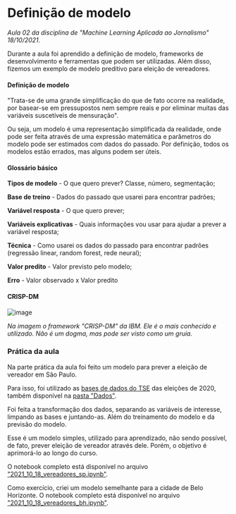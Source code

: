 # Definição de modelo

*Aula 02 da disciplina de "Machine Learning Aplicada ao Jornalismo" 18/10/2021.*

Durante a aula foi aprendido a definição de modelo, frameworks de desenvolvimento e ferramentas que podem ser utilizadas. Além disso, fizemos um exemplo de modelo preditivo para eleição de vereadores.


#### Definição de modelo
"Trata-se de uma grande simplificação do que de fato ocorre na realidade, por basear-se em pressupostos nem sempre reais e por eliminar muitas das variáveis suscetíveis de mensuração".

Ou seja, um modelo é uma representação simplificada da realidade, onde pode ser feita através de uma expressão matemática e parâmetros do modelo pode ser estimados com dados do passado. Por definição, todos os modelos estão errados, mas alguns podem ser úteis.


#### Glossário básico

**Tipos de modelo** - O que quero prever? Classe, número, segmentação;

**Base de treino** - Dados do passado que usarei para encontrar padrões;

**Variável resposta** - O que quero prever;

**Variáveis explicativas** - Quais informações vou usar para ajudar a prever a variável resposta;

**Técnica** - Como usarei os dados do passado para encontrar padrões (regressão linear, random forest, rede neural);

**Valor predito** - Valor previsto pelo modelo;

**Erro** - Valor observado x Valor predito


#### CRISP-DM

![image](https://user-images.githubusercontent.com/89416633/138615538-459a4e91-3f88-48d8-b8c9-21aa66c7b56f.png)


*Na imagem o framework "CRISP-DM" da IBM. Ele é o mais conhecido e utilizado. Não é um dogma, mas pode ser visto como um gruia.*


### Prática da aula

Na parte prática da aula foi feito um modelo para prever a eleição de vereador em São Paulo.

Para isso, foi utilizado as [bases de dados do TSE](https://www.tse.jus.br/eleicoes/estatisticas/repositorio-de-dados-eleitorais-1) das eleições de 2020, também disponível na [pasta "Dados"](https://github.com/jessicaavelar/master-dados-automacao-data-storytelling-insper/tree/main/machine_learning/02_definicao_de_modelo/dados).

Foi feita a transformação dos dados, separando as variáveis de interesse, limpando as bases e juntando-as. Além do treinamento do modelo e da previsão do modelo.

Esse é um modelo simples, utilizado para aprendizado, não sendo possível, de fato, prever eleição de vereador através dele. Porém, o objetivo é aprimorá-lo ao longo do curso.

O notebook completo está disponível no arquivo ["2021_10_18_vereadores_sp.ipynb"](https://github.com/jessicaavelar/master-dados-automacao-data-storytelling-insper/blob/main/machine_learning/02_definicao_de_modelo/2021_10_18_vereadores_sp.ipynb).

Como exercício, criei um modelo semelhante para a cidade de Belo Horizonte. O notebook completo está disponível no arquivo ["2021_10_18_vereadores_bh.ipynb"](https://github.com/jessicaavelar/master-dados-automacao-data-storytelling-insper/blob/main/machine_learning/02_definicao_de_modelo/2021_10_18_vereadores_bh.ipynb).
